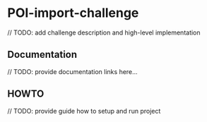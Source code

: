 # POI-import-challenge
// TODO: add challenge description and high-level implementation
## Documentation
// TODO: provide documentation links here...
## HOWTO
// TODO: provide guide how to setup and run project

